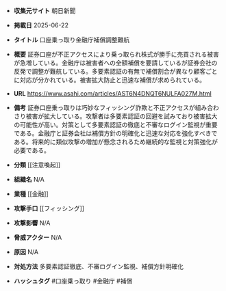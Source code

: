- **収集元サイト**
朝日新聞

- **掲載日**
2025-06-22

- **タイトル**
口座乗っ取り金融庁補償調整難航

- **概要**
証券口座が不正アクセスにより乗っ取られ株式が勝手に売買される被害が急増している。金融庁は被害者への全額補償を要請しているが証券会社の反発で調整が難航している。多要素認証の有無で補償割合が異なり顧客ごとに対応が分かれている。被害拡大防止と迅速な補償が求められている。

- **URL**
https://www.asahi.com/articles/AST6N4DNQT6NULFA027M.html

- **備考**
証券口座乗っ取りは巧妙なフィッシング詐欺と不正アクセスが組み合わさり被害が拡大している。攻撃者は多要素認証の回避を試みており被害拡大の可能性が高い。対策として多要素認証の徹底と不審なログイン監視が重要である。金融庁と証券会社は補償方針の明確化と迅速な対応を強化すべきである。将来的に類似攻撃の増加が懸念されるため継続的な監視と対策強化が必要である。

- **分類**
[[注意喚起]]

- **組織名**
N/A

- **業種**
[[金融]]

- **攻撃手口**
[[フィッシング]]

- **攻撃影響**
N/A

- **脅威アクター**
N/A

- **原因**
N/A

- **対処方法**
多要素認証徹底、不審ログイン監視、補償方針明確化

- **ハッシュタグ**
#口座乗っ取り #金融庁 #補償
